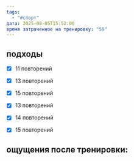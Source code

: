 ```yaml
---
tags:
  - "#спорт"
дата: 2025-08-05T15:52:00
время затраченное на тренировку: "59"
---
```


## подходы

 - [x] 11 повторений 
 - [x] 13 повторений
 - [x] 15 повторений 
 - [x] 13 повторений 
 - [x] 14 повторений 
 - [x] 15 повторений 

 
## ощущения после тренировки:


